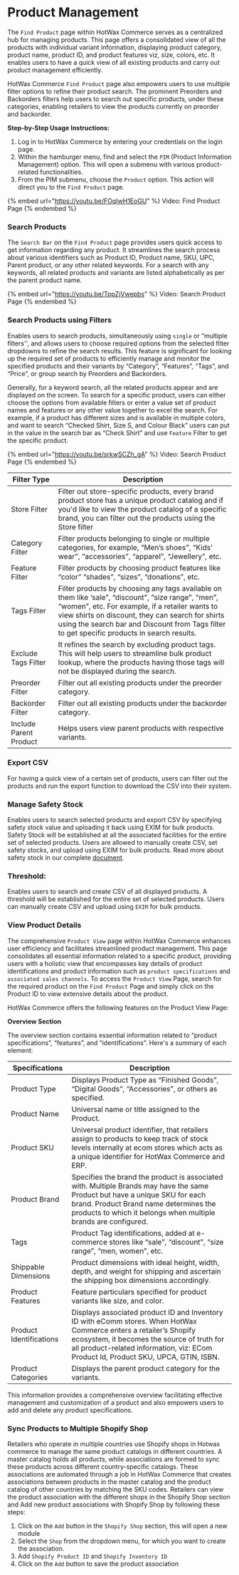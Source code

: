 # Product Management

The `Find Product` page within HotWax Commerce serves as a centralized hub for managing products. This page offers a consolidated view of all the products with individual variant information, displaying product category, product name, product ID, and product features viz, size, colors, etc. It enables users to have a quick view of all existing products and carry out product management efficiently.

HotWax Commerce `Find Product` page also empowers users to use multiple filter options to refine their product search. The prominent Preorders and Backorders filters help users to search out specific products, under these categories, enabling retailers to view the products currently on preorder and backorder.

**Step-by-Step Usage Instructions:**

1. Log in to HotWax Commerce by entering your credentials on the login page.
2. Within the hamburger menu, find and select the `PIM` (Product Information Management) option. This will open a submenu with various product-related functionalities.
3. From the PIM submenu, choose the `Product` option. This action will direct you to the `Find Product` page.

{% embed url="https://youtu.be/FOqIwH1EoGU" %}
Video: Find Product Page
{% endembed %}

### Search Products

The `Search Bar` on the `Find Product` page provides users quick access to get information regarding any product. It streamlines the search process about various identifiers such as Product ID, Product name, SKU, UPC, Parent product, or any other related keywords. For a search with any keywords, all related products and variants are listed alphabetically as per the parent product name.

{% embed url="https://youtu.be/TppZjVwepbs" %}
Video: Search Product Page
{% endembed %}

### Search Products using Filters

Enables users to search products, simultaneously using `single` or “multiple filters'', and allows users to choose required options from the selected filter dropdowns to refine the search results. This feature is significant for looking up the required set of products to efficiently manage and monitor the specified products and their variants by “Category”, “Features”, “Tags”, and “Price”, or group search by Preorders and Backorders.

Generally, for a keyword search, all the related products appear and are displayed on the screen. To search for a specific product, users can either choose the options from available filters or enter a value set of product names and features or any other value together to excel the search. For example, if a product has different sizes and is available in multiple colors, and want to search “Checked Shirt, Size S, and Colour Black” users can put in the value in the search bar as “Check Shirt” and use `Feature` Filter to get the specific product.

{% embed url="https://youtu.be/srkwSCZh_gA" %}
Video: Search Product Page
{% endembed %}

| **Filter Type**        | **Description**                                                                                                                                                                                                                                                                                           |
| ---------------------- | --------------------------------------------------------------------------------------------------------------------------------------------------------------------------------------------------------------------------------------------------------------------------------------------------------- |
| Store Filter           | Filter out store-specific products, every brand product store has a unique product catalog and if you'd like to view the product catalog of a specific brand, you can filter out the products using the Store filter                                                                                      |
| Category Filter        | Filter products belonging to single or multiple categories, for example, “Men’s shoes”, “Kids' wear”, “accessories”, “apparel”, “Jewellery”, etc.                                                                                                                                                         |
| Feature Filter         | Filter products by choosing product features like “color” “shades”, “sizes”, “donations”, etc.                                                                                                                                                                                                            |
| Tags Filter            | Filter products by choosing any tags available on them like ‘sale”, “discount”, “size range”, “men”, “women”, etc. For example, if a retailer wants to view shirts on discount, they can search for shirts using the search bar and Discount from Tags filter to get specific products in search results. |
| Exclude Tags Filter    | It refines the search by excluding product tags. This will help users to streamline bulk product lookup, where the products having those tags will not be displayed during the search.                                                                                                                    |
| Preorder Filter        | Filter out all existing products under the preorder category.                                                                                                                                                                                                                                             |
| Backorder Filter       | Filter out all existing products under the backorder category.                                                                                                                                                                                                                                            |
| Include Parent Product | Helps users view parent products with respective variants.                                                                                                                                                                                                                                                |

### Export CSV

For having a quick view of a certain set of products, users can filter out the products and run the export function to download the CSV into their system.

### Manage Safety Stock

Enables users to search selected products and export CSV by specifying safety stock value and uploading it back using EXIM for bulk products. Safety Stock will be established at all the associated facilities for the entire set of selected products. Users are allowed to manually create CSV, set safety stocks, and upload using EXIM for bulk products. Read more about safety stock in our complete [document](../inventory/safety-stock/README.md).

### Threshold:

Enables users to search and create CSV of all displayed products. A threshold will be established for the entire set of selected products. Users can manually create CSV and upload using `EXIM` for bulk products.&#x20;

### View Product Details

The comprehensive `Product View` page within HotWax Commerce enhances user efficiency and facilitates streamlined product management. This page consolidates all essential information related to a specific product, providing users with a holistic view that encompasses key details of product identifications and product information such as `product specifications` and `associated sales channels`. To access the `Product View` Page, search for the required product on the `Find Product` Page and simply click on the Product ID to view extensive details about the product.

HotWax Commerce offers the following features on the Product View Page:

**Overview Section**

The overview section contains essential information related to “product specifications”, “features”, and “identifications”. Here's a summary of each element:

| **Specifications**      | **Description**                                                                                                                                                                                                                                         |
| ----------------------- | ------------------------------------------------------------------------------------------------------------------------------------------------------------------------------------------------------------------------------------------------------- |
| Product Type            | Displays Product Type as “Finished Goods”, “Digital Goods”, “Accessories”, or others as specified.                                                                                                                                                      |
| Product Name            | Universal name or title assigned to the Product.                                                                                                                                                                                                        |
| Product SKU             | Universal product identifier, that retailers assign to products to keep track of stock levels internally at ecom stores which acts as a unique identifier for HotWax Commerce and ERP.                                                                  |
| Product Brand           | Specifies the brand the product is associated with. Multiple Brands may have the same Product but have a unique SKU for each brand. Product Brand name determines the products to which it belongs when multiple brands are configured.                 |
| Tags                    | Product Tag identifications, added at e-commerce stores like “sale”, “discount”, “size range”, “men, women”, etc.                                                                                                                                       |
| Shippable Dimensions    | Product dimensions with ideal height, width, depth, and weight for shipping and ascertain the shipping box dimensions accordingly.                                                                                                                      |
| Product Features        | Feature particulars specified for product variants like size, and color.                                                                                                                                                                                |
| Product Identifications | Displays associated product ID and Inventory ID with eComm stores. When HotWax Commerce enters a retailer’s Shopify ecosystem, it becomes the source of truth for all product-related information, viz: ECom Product Id, Product SKU, UPCA, GTIN, ISBN. |
| Product Categories      | Displays the parent product category for the variants.                                                                                                                                                                                                  |

This information provides a comprehensive overview facilitating effective management and customization of a product and also empowers users to add and delete any product specifications.

### Sync Products to Multiple Shopify Shop

Retailers who operate in multiple countries use Shopify shops in Hotwax commerce to manage the same product catalogs in different countries. A master catalog holds all products, while associations are formed to sync these products across different country-specific catalogs. These associations are automated through a job in HotWax Commerce that creates associations between products in the master catalog and the product catalog of other countries by matching the SKU codes. Retailers can view the product association with the different shops in the Shopify Shop section and Add new product associations with Shopify Shop by following these steps:

1. Click on the `Add` button in the `Shopify Shop` section, this will open a new module
2. Select the `Shop` from the dropdown menu, for which you want to create the association.
3. Add `Shopify Product ID` and `Shopify Inventory ID`
4. Click on the `Add` button to save the product association

<figure><img src="https://www.hotwax.co/hubfs/Product%20Updates%20and%20Release%20Notes/2023/Nov-Dec%202023%20PU/Manage%20Shopify%20Shop%20Product%20Associations.png" alt=""><figcaption></figcaption></figure>

